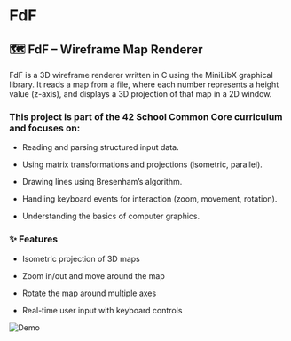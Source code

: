 # FdF

## 🗺️ FdF – Wireframe Map Renderer
FdF is a 3D wireframe renderer written in C using the MiniLibX graphical library. It reads a map from a file, where each number represents a height value (z-axis), and displays a 3D projection of that map in a 2D window.

### This project is part of the 42 School Common Core curriculum and focuses on:

- Reading and parsing structured input data.

- Using matrix transformations and projections (isometric, parallel).

- Drawing lines using Bresenham’s algorithm.

- Handling keyboard events for interaction (zoom, movement, rotation).

- Understanding the basics of computer graphics.

### ✨ Features
- Isometric projection of 3D maps

- Zoom in/out and move around the map

- Rotate the map around multiple axes

- Real-time user input with keyboard controls

![Demo](https://i.imgur.com/xw9meKk.gif)
